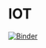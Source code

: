 # IOT


[![Binder](https://mybinder.org/badge_logo.svg)](https://mybinder.org/v2/gh/s134421/IOT/master)
